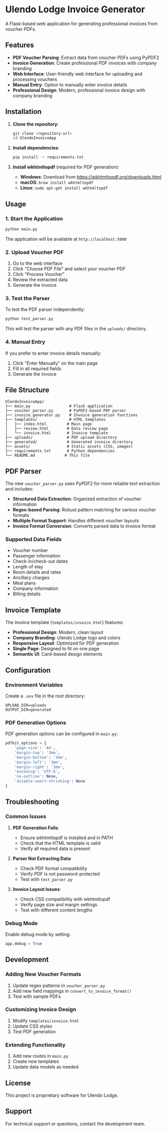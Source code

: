 # Ulendo Lodge Invoice Generator

A Flask-based web application for generating professional invoices from voucher PDFs.

## Features

- **PDF Voucher Parsing**: Extract data from voucher PDFs using PyPDF2
- **Invoice Generation**: Create professional PDF invoices with company branding
- **Web Interface**: User-friendly web interface for uploading and processing vouchers
- **Manual Entry**: Option to manually enter invoice details
- **Professional Design**: Modern, professional invoice design with company branding

## Installation

1. **Clone the repository**:
   ```bash
   git clone <repository-url>
   cd UlendoInvoiceApp
   ```

2. **Install dependencies**:
   ```bash
   pip install -r requirements.txt
   ```

3. **Install wkhtmltopdf** (required for PDF generation):
   - **Windows**: Download from https://wkhtmltopdf.org/downloads.html
   - **macOS**: `brew install wkhtmltopdf`
   - **Linux**: `sudo apt-get install wkhtmltopdf`

## Usage

### 1. Start the Application

```bash
python main.py
```

The application will be available at `http://localhost:5000`

### 2. Upload Voucher PDF

1. Go to the web interface
2. Click "Choose PDF File" and select your voucher PDF
3. Click "Process Voucher"
4. Review the extracted data
5. Generate the invoice

### 3. Test the Parser

To test the PDF parser independently:

```bash
python test_parser.py
```

This will test the parser with any PDF files in the `uploads/` directory.

### 4. Manual Entry

If you prefer to enter invoice details manually:
1. Click "Enter Manually" on the main page
2. Fill in all required fields
3. Generate the invoice

## File Structure

```
UlendoInvoiceApp/
├── main.py                 # Flask application
├── voucher_parser.py       # PyPDF2-based PDF parser
├── invoice_generator.py    # Invoice generation functions
├── templates/              # HTML templates
│   ├── index.html         # Main page
│   ├── review.html        # Data review page
│   └── invoice.html       # Invoice template
├── uploads/               # PDF upload directory
├── generated/             # Generated invoice directory
├── assets/                # Static assets (CSS, images)
├── requirements.txt       # Python dependencies
└── README.md             # This file
```

## PDF Parser

The new `voucher_parser.py` uses PyPDF2 for more reliable text extraction and includes:

- **Structured Data Extraction**: Organized extraction of voucher information
- **Regex-based Parsing**: Robust pattern matching for various voucher formats
- **Multiple Format Support**: Handles different voucher layouts
- **Invoice Format Conversion**: Converts parsed data to invoice format

### Supported Data Fields

- Voucher number
- Passenger information
- Check-in/check-out dates
- Length of stay
- Room details and rates
- Ancillary charges
- Meal plans
- Company information
- Billing details

## Invoice Template

The invoice template (`templates/invoice.html`) features:

- **Professional Design**: Modern, clean layout
- **Company Branding**: Ulendo Lodge logo and colors
- **Responsive Layout**: Optimized for PDF generation
- **Single Page**: Designed to fit on one page
- **Semantic UI**: Card-based design elements

## Configuration

### Environment Variables

Create a `.env` file in the root directory:

```env
UPLOAD_DIR=uploads
OUTPUT_DIR=generated
```

### PDF Generation Options

PDF generation options can be configured in `main.py`:

```python
pdfkit_options = {
    'page-size': 'A4',
    'margin-top': '3mm',
    'margin-bottom': '3mm',
    'margin-left': '3mm',
    'margin-right': '3mm',
    'encoding': 'UTF-8',
    'no-outline': None,
    'disable-smart-shrinking': None
}
```

## Troubleshooting

### Common Issues

1. **PDF Generation Fails**:
   - Ensure wkhtmltopdf is installed and in PATH
   - Check that the HTML template is valid
   - Verify all required data is present

2. **Parser Not Extracting Data**:
   - Check PDF format compatibility
   - Verify PDF is not password-protected
   - Test with `test_parser.py`

3. **Invoice Layout Issues**:
   - Check CSS compatibility with wkhtmltopdf
   - Verify page size and margin settings
   - Test with different content lengths

### Debug Mode

Enable debug mode by setting:

```python
app.debug = True
```

## Development

### Adding New Voucher Formats

1. Update regex patterns in `voucher_parser.py`
2. Add new field mappings in `convert_to_invoice_format()`
3. Test with sample PDFs

### Customizing Invoice Design

1. Modify `templates/invoice.html`
2. Update CSS styles
3. Test PDF generation

### Extending Functionality

1. Add new routes in `main.py`
2. Create new templates
3. Update data models as needed

## License

This project is proprietary software for Ulendo Lodge.

## Support

For technical support or questions, contact the development team.
